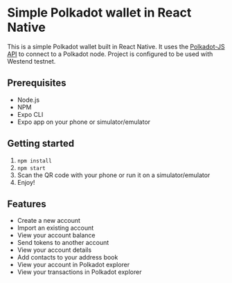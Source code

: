 # Simple Polkadot wallet in React Native

This is a simple Polkadot wallet built in React Native. It uses the [Polkadot-JS API](https://polkadot.js.org/api/) to connect to a Polkadot node.
Project is configured to be used with Westend testnet.

## Prerequisites
- Node.js
- NPM
- Expo CLI
- Expo app on your phone or simulator/emulator

## Getting started
1. `npm install`
2. `npm start`
3. Scan the QR code with your phone or run it on a simulator/emulator
4. Enjoy!

## Features
- Create a new account
- Import an existing account
- View your account balance
- Send tokens to another account
- View your account details
- Add contacts to your address book
- View your account in Polkadot explorer
- View your transactions in Polkadot explorer
